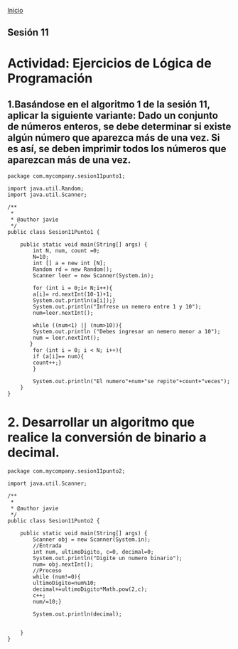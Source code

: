 <!-- No borrar o modificar -->
[Inicio](./index.md)

## Sesión 11 

# Actividad: Ejercicios de Lógica de Programación
<!-- Su documentación aquí -->

## 1.Basándose en el algoritmo 1 de la sesión 11, aplicar la siguiente variante: Dado un conjunto de números enteros, se debe determinar si existe algún número que aparezca más de una vez. Si es así, se deben imprimir todos los números que aparezcan más de una vez.

```
package com.mycompany.sesion11punto1;

import java.util.Random;
import java.util.Scanner;

/**
 *
 * @author javie
 */
public class Sesion11Punto1 {

    public static void main(String[] args) {
        int N, num, count =0;
        N=10;
        int [] a = new int [N];
        Random rd = new Random();
        Scanner leer = new Scanner(System.in);
        
        for (int i = 0;i< N;i++){
        a[i]= rd.nextInt(10-1)+1;
        System.out.println(a[i]);}
        System.out.println("Infrese un nemero entre 1 y 10");
        num=leer.nextInt();
        
        while ((num<1) || (num>10)){
        System.out.println ("Debes ingresar un nemero menor a 10");
        num = leer.nextInt();
       }
        for (int i = 0; i < N; i++){
        if (a[i]== num){
        count++;}
        }
        
        System.out.println("El numero"+num+"se repite"+count+"veces");
    }
}
```
# 2. Desarrollar un algoritmo que realice la conversión de binario a decimal.
```
package com.mycompany.sesion11punto2;

import java.util.Scanner;

/**
 *
 * @author javie
 */
public class Sesion11Punto2 {

    public static void main(String[] args) {
        Scanner obj = new Scanner(System.in);
        //Entrada
        int num, ultimoDigito, c=0, decimal=0;
        System.out.println("Digite un numero binario");
        num= obj.nextInt();
        //Proceso
        while (num!=0){
        ultimoDigito=num%10;
        decimal+=ultimoDigito*Math.pow(2,c);
        c++;
        num/=10;}
        
        System.out.println(decimal);
        
        
    }
}

```




